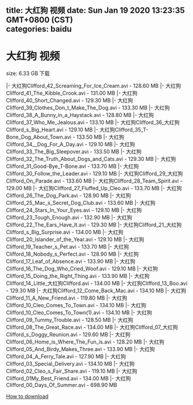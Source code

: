
title: 大红狗 视频
date: Sun Jan 19 2020 13:23:35 GMT+0800 (CST)    
categories: baidu
---

# 大红狗 视频
size: 6.33 GB
 下载
 
|- 大红狗Clifford_42_Screaming_For_Ice_Cream.avi - 128.60 MB
|- 大红狗Clifford_41_The_Kibble_Crook.avi - 131.00 MB
|- 大红狗Clifford_40_Short_Changed.avi - 129.30 MB
|- 大红狗Clifford_39_Clothes_Don_t_Make_The_Dog.avi - 133.30 MB
|- 大红狗Clifford_38_A_Bunny_in_a_Haystack.avi - 128.80 MB
|- 大红狗Clifford_37_Who_Me_Jealous.avi - 133.10 MB
|- 大红狗Clifford_36_大红狗Clifford_s_Big_Heart.avi - 129.10 MB
|- 大红狗Clifford_35_T-Bone_Dog_About_Town.avi - 133.50 MB
|- 大红狗Clifford_34__Dog_For_A_Day.avi - 129.10 MB
|- 大红狗Clifford_33_The_Big_Sleepover.avi - 133.50 MB
|- 大红狗Clifford_32_The_Truth_About_Dogs_and_Cats.avi - 129.30 MB
|- 大红狗Clifford_31_Good-Bye_T-Bone.avi - 133.70 MB
|- 大红狗Clifford_30_Follow_the_Leader.avi - 129.10 MB
|- 大红狗Clifford_29_大红狗Clifford_On_Parade.avi - 133.60 MB
|- 大红狗Clifford_28_Team_Spirit.avi - 129.00 MB
|- 大红狗Clifford_27_Fluffed_Up_Cleo.avi - 133.70 MB
|- 大红狗Clifford_26_The_Dog_Park.avi - 128.90 MB
|- 大红狗Clifford_25_Mac_s_Secret_Dog_Club.avi - 133.60 MB
|- 大红狗Clifford_24_Stars_In_Your_Eyes.avi - 129.10 MB
|- 大红狗Clifford_23_Tough_Enough.avi - 132.90 MB
|- 大红狗Clifford_22_The_Ears_Have_It.avi - 129.30 MB
|- 大红狗Clifford_21_大红狗Clifford_s_Big_Surprise.avi - 134.00 MB
|- 大红狗Clifford_20_Islander_of_the_Year.avi - 129.10 MB
|- 大红狗Clifford_19_Teacher_s_Pet.avi - 133.70 MB
|- 大红狗Clifford_18_Nobody_s_Perfect.avi - 128.90 MB
|- 大红狗Clifford_17_Leaf_of_Absence.avi - 133.90 MB
|- 大红狗Clifford_16_The_Dog_Who_Cried_Woof.avi - 129.10 MB
|- 大红狗Clifford_15_Doing_the_Right_Thing.avi - 133.90 MB
|- 大红狗Clifford_14_Little_大红狗Clifford.avi - 134.00 MB
|- 大红狗Clifford_13_Boo.avi - 129.30 MB
|- 大红狗Clifford_12_Come_Back_Mac.avi - 134.10 MB
|- 大红狗Clifford_11_A_New_Friend.avi - 119.80 MB
|- 大红狗Clifford_10_Cleo_Comes_To_Town.avi - 134.10 MB
|- 大红狗Clifford_10_Cleo_Comes_To_Town(1).avi - 134.10 MB
|- 大红狗Clifford_09_Tummy_Trouble.avi - 128.50 MB
|- 大红狗Clifford_08_The_Great_Race.avi - 134.00 MB
|- 大红狗Clifford_07_大红狗Clifford_s_Doggy_Reunion.avi - 129.60 MB
|- 大红狗Clifford_06_Home_is_Where_The_Fun_is.avi - 128.20 MB
|- 大红狗Clifford_05_And_Birdy_Makes_Three.avi - 133.90 MB
|- 大红狗Clifford_04_A_Ferry_Tale.avi - 127.90 MB
|- 大红狗Clifford_03_Special_Delivery.avi - 134.10 MB
|- 大红狗Clifford_02_Cleo_s_Fair_Share.avi - 119.10 MB
|- 大红狗Clifford_01My_Best_Friend.avi - 134.00 MB
|- 大红狗Clifford_00_Days_Of_Summer.avi - 698.90 MB

[How to download](https://bpcam.bemobtrk.com/go/2ceec3aa-1ca2-46d6-b9ff-aaa5c184517c?jno=334)